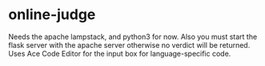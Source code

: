# online-judge

Needs the apache lampstack, and python3 for now. Also you must start the flask server with the apache server otherwise no verdict will be returned. Uses Ace Code Editor for the input box for language-specific code.
